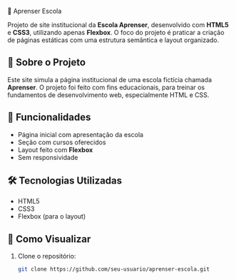 🏫 Aprenser Escola

Projeto de site institucional da **Escola Aprenser**, desenvolvido com **HTML5** e **CSS3**, utilizando apenas **Flexbox**. O foco do projeto é praticar a criação de páginas estáticas com uma estrutura semântica e layout organizado.

## 📌 Sobre o Projeto

Este site simula a página institucional de uma escola fictícia chamada **Aprenser**. O projeto foi feito com fins educacionais, para treinar os fundamentos de desenvolvimento web, especialmente HTML e CSS.

## 🎯 Funcionalidades

- Página inicial com apresentação da escola
- Seção com cursos oferecidos
- Layout feito com **Flexbox**
- Sem responsividade

## 🛠 Tecnologias Utilizadas

- HTML5
- CSS3
- Flexbox (para o layout)


## 🚀 Como Visualizar

1. Clone o repositório:
   ```bash
   git clone https://github.com/seu-usuario/aprenser-escola.git
